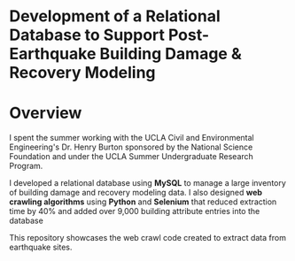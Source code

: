 # Development of a Relational Database to Support Post-Earthquake Building Damage & Recovery Modeling

# Overview
I spent the summer working with the UCLA Civil and Environmental Engineering's Dr. Henry Burton sponsored by the National Science Foundation and under the UCLA Summer Undergraduate Research Program. 

I developed a relational database using **MySQL** to manage a large inventory of building damage and recovery modeling data. I also designed **web crawling algorithms** using **Python** and **Selenium** that reduced extraction time by 40% and added over 9,000 building attribute entries into the database

This repository showcases the web crawl code created to extract data from earthquake sites.
